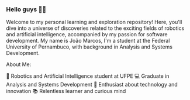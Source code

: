 ### Hello guys 🖖🏾


Welcome to my personal learning and exploration repository! Here, you'll dive into a universe of discoveries related to the exciting fields of robotics and artificial intelligence, accompanied by my passion for software development. My name is João Marcos, I'm a student at the Federal University of Pernambuco, with background in Analysis and Systems Development.

About Me:

🧠 Robotics and Artificial Intelligence student at UFPE
💻 Graduate in Analysis and Systems Development
🚀 Enthusiast about technology and innovation
📚 Relentless learner and curious mind
